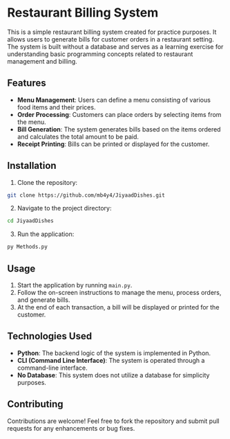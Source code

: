 # Restaurant Billing System

This is a simple restaurant billing system created for practice purposes. It allows users to generate bills for customer orders in a restaurant setting. The system is built without a database and serves as a learning exercise for understanding basic programming concepts related to restaurant management and billing.

## Features

- **Menu Management**: Users can define a menu consisting of various food items and their prices.
- **Order Processing**: Customers can place orders by selecting items from the menu.
- **Bill Generation**: The system generates bills based on the items ordered and calculates the total amount to be paid.
- **Receipt Printing**: Bills can be printed or displayed for the customer.

## Installation

1. Clone the repository:

```bash
git clone https://github.com/mb4y4/JiyaadDishes.git
```

2. Navigate to the project directory:

```bash
cd JiyaadDishes
```

3. Run the application:

```bash
py Methods.py
```


## Usage

1. Start the application by running `main.py`.
2. Follow the on-screen instructions to manage the menu, process orders, and generate bills.
3. At the end of each transaction, a bill will be displayed or printed for the customer.

## Technologies Used

- **Python**: The backend logic of the system is implemented in Python.
- **CLI (Command Line Interface)**: The system is operated through a command-line interface.
- **No Database**: This system does not utilize a database for simplicity purposes.

## Contributing

Contributions are welcome! Feel free to fork the repository and submit pull requests for any enhancements or bug fixes.

